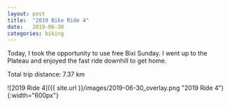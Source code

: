 ```yaml
---
layout: post
title:  "2019 Bike Ride 4"
date:   2019-06-30
categories: biking
---
```


Today, I took the opportunity to use free Bixi Sunday. I went up to the Plateau and enjoyed the fast ride downhill to get home.

Total trip distance: 7.37 km

![2019 Ride 4]({{ site.url }}/images/2019-06-30_overlay.png "2019 Ride 4"){:width="600px"}